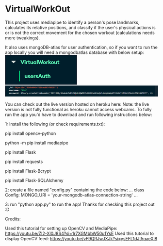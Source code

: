 # VirtualWorkOut

This project uses mediapipe to identify a person's pose landmarks, calculates its relative positions, and classify if 
the user's physical actions is or is not the correct movement for the chosen workout (calculations needs more tweakings). 

It also uses mongoDB-atlas for user authentication, so if you want to run the app locally you will need a mongodbatlas database with below setup:
![Alt text](image.png)
![Alt text](image-1.png)

You can check out the live version hosted on heroku here: 
Note: the live version is not fully functional as heroku cannot access webcams. To fully run the app you'd have to 
download and run following instructions below: 

1: Install the following (or check requirements.txt):

pip install opencv-python

python -m pip install mediapipe 

pip install Flask

pip install requests

pip install Flask-Bcrypt

pip install Flask-SQLAlchemy


2: create a file named "config.py" containing the code below:
...
class Config:
    MONGO_URI = 'your-mongodb-atlas-connection-string'
...

3: run "python app.py" to run the app! Thanks for checking this project out :D

Credits:

Used this tutorial for setting up OpenCV and MediaPipe: https://youtu.be/ZI2-Xl0J8S4?si=1r7XGMbbW50u1YsE
Used this tutorial to display OpenCV feed: https://youtu.be/vF9QRJwJXJk?si=ysEFL1dJt5qaeXl8
